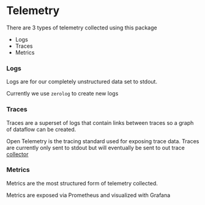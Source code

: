 
# Telemetry 

There are 3 types of telemetry collected using this package
* Logs
* Traces
* Metrics

### Logs

Logs are for our completely unstructured data set to stdout. 

Currently we use `zerolog` to create new logs

### Traces

Traces are a superset of logs that contain links between traces so a graph of dataflow can be created.

Open Telemetry is the tracing standard used for exposing trace data. 
Traces are currently only sent to stdout but will eventually be sent to out trace [collector](https://opentelemetry.io/docs/collector/)

### Metrics

Metrics are the most structured form of telemetry collected.

Metrics are exposed via Prometheus and visualized with Grafana